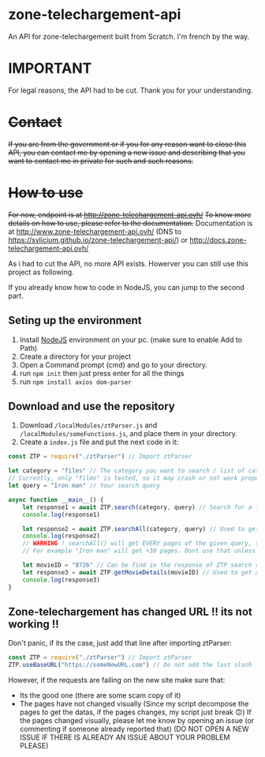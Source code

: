 # zone-telechargement-api
 An API for zone-telechargement built from Scratch.
 I'm french by the way.

# IMPORTANT
 For legal reasons, the API had to be cut. Thank you for your understanding.

# ~~Contact~~
~~If you are from the government or if you for any reason want to close this API, you can contact me by opening a new issue and describing that you want to contact me in private for such and such reasons.~~

# ~~How to use~~
~~For now, endpoint is at http://zone-telechargement-api.ovh/~~
~~To know more details on how to use, please refer to the documentation.~~
Documentation is at http://www.zone-telechargement-api.ovh/ (DNS to https://sylicium.github.io/zone-telechargement-api/) or http://docs.zone-telechargement-api.ovh/

As i had to cut the API, no more API exists. Howerver you can still use this project as following.

If you already know how to code in NodeJS, you can jump to the second part.

## Seting up the environment
1. Install [NodeJS](https://nodejs.org/en) environment on your pc. (make sure to enable Add to Path)
2. Create a directory for your project
3. Open a Command prompt (cmd) and go to your directory.
4. run `npm init` then just press enter for all the things
5. run `npm install axios dom-parser`
## Download and use the repository
1. Download `/localModules/ztParser.js` and `/localModules/someFunctions.js`, and place them in your directory.
2. Create a `index.js` file and put the next code in it:
```javascript
const ZTP = require("./ztParser") // Import ztParser

let category = "films" // The category you want to search / list of categories at ZTP._allCategories
// Currently, only "films" is tested, so it may crash or not work properly for other categories
let query = "Iron man" // Your search query

async function __main__() {
    let response1 = await ZTP.search(category, query) // Search for a film (category, query, page) default page is 1
    console.log(response1)

    let response2 = await ZTP.searchAll(category, query) // Used to get the WHOLE list of film about a query.
    console.log(response2)
    // WARNING ! searchAll() will get EVERY pages of the given query, so it can make A LOT a requests to use at your own risks.
    // For example "Iron man" will get +30 pages. Dont use that unless its really necessary. You can also specify a page number on the ZTP.search() function.

    let movieID = "8726" // Can be find in the response of ZTP search requests
    let response3 = await ZTP.getMovieDetails(movieID) // Used to get a lot a details about a specific movie, such as name, synopsis, actors, download and streaming links, etc..
    console.log(response3)
}
```

## Zone-telechargement has changed URL !! its not working !!
 Don't panic, if its the case, just add that line after importing ztParser:
```javascript
const ZTP = require("./ztParser") // Import ztParser
ZTP.useBaseURL("https://someNewURL.com") // Do not add the last slash !
```
However, if the requests are failing on the new site make sure that:
- Its the good one (there are some scam copy of it)
- The pages have not changed visually
(Since my script decompose the pages to get the datas, if the pages changes, my script just break 🙃)
If the pages changed visually, please let me know by opening an issue (or commenting if someone already reported that) (DO NOT OPEN A NEW ISSUE IF THERE IS ALREADY AN ISSUE ABOUT YOUR PROBLEM PLEASE)
